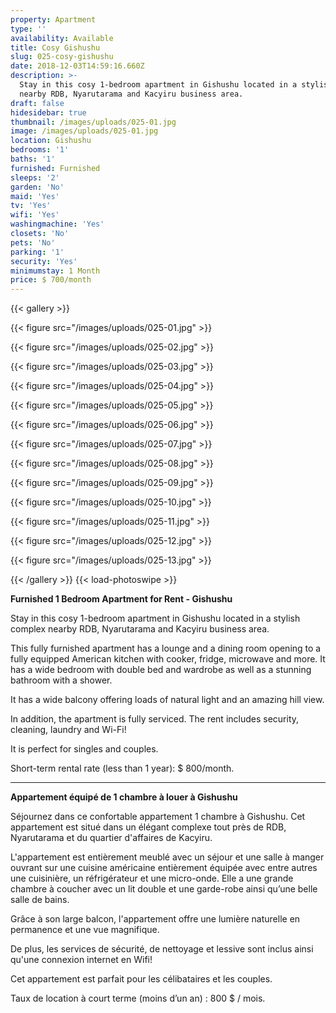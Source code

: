 ```yaml
---
property: Apartment
type: ''
availability: Available
title: Cosy Gishushu
slug: 025-cosy-gishushu
date: 2018-12-03T14:59:16.660Z
description: >-
  Stay in this cosy 1-bedroom apartment in Gishushu located in a stylish complex
  nearby RDB, Nyarutarama and Kacyiru business area.
draft: false
hidesidebar: true
thumbnail: /images/uploads/025-01.jpg
image: /images/uploads/025-01.jpg
location: Gishushu
bedrooms: '1'
baths: '1'
furnished: Furnished
sleeps: '2'
garden: 'No'
maid: 'Yes'
tv: 'Yes'
wifi: 'Yes'
washingmachine: 'Yes'
closets: 'No'
pets: 'No'
parking: '1'
security: 'Yes'
minimumstay: 1 Month
price: $ 700/month
---
```

{{< gallery >}} 

{{< figure src="/images/uploads/025-01.jpg" >}} 

{{< figure src="/images/uploads/025-02.jpg" >}}

 {{< figure src="/images/uploads/025-03.jpg" >}} 

{{< figure src="/images/uploads/025-04.jpg" >}}

{{< figure src="/images/uploads/025-05.jpg" >}}

 {{< figure src="/images/uploads/025-06.jpg" >}}

 {{< figure src="/images/uploads/025-07.jpg" >}}

 {{< figure src="/images/uploads/025-08.jpg" >}}

{{< figure src="/images/uploads/025-09.jpg" >}} 

{{< figure src="/images/uploads/025-10.jpg" >}}

 {{< figure src="/images/uploads/025-11.jpg" >}} 

{{< figure src="/images/uploads/025-12.jpg" >}}

{{< figure src="/images/uploads/025-13.jpg" >}}

 {{< /gallery >}} {{< load-photoswipe >}}

**Furnished 1 Bedroom Apartment for Rent - Gishushu**

Stay in this cosy 1-bedroom apartment in Gishushu located in a stylish complex nearby RDB, Nyarutarama and Kacyiru business area.

This fully furnished apartment has a lounge and a dining room opening to a fully equipped American kitchen with cooker, fridge, microwave and more. It has a wide bedroom with double bed and wardrobe as well as a stunning bathroom with a shower.

It has a wide balcony offering loads of natural light and an amazing hill view.

In addition, the apartment is fully serviced. The rent includes security, cleaning, laundry and Wi-Fi! 

It is perfect for singles and couples.

Short-term rental rate (less than 1 year): $ 800/month. 

- - -

**Appartement équipé de 1 chambre à louer à Gishushu**

Séjournez dans ce confortable appartement 1 chambre à Gishushu. Cet appartement est situé dans un élégant complexe tout près de RDB, Nyarutarama et du quartier d'affaires de Kacyiru. 

L'appartement est entièrement meublé avec un séjour et une salle à manger ouvrant sur une cuisine américaine entièrement équipée avec entre autres une cuisinière, un réfrigérateur et une micro-onde. Elle a une grande chambre à coucher avec un lit double et une garde-robe ainsi qu’une belle salle de bains.

Grâce à son large balcon, l'appartement offre une lumière naturelle en permanence et une vue magnifique.

De plus, les services de sécurité, de nettoyage et lessive sont inclus ainsi qu'une connexion internet en Wifi!

Cet appartement est parfait pour les célibataires et les couples.

Taux de location à court terme (moins d’un an) : 800 $ / mois.

